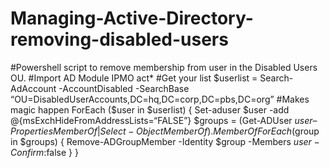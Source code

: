 # Managing-Active-Directory-removing-disabled-users
#Powershell script to remove membership from user in the Disabled Users OU.
#Import AD Module
IPMO act*
#Get your list
$userlist = Search-AdAccount -AccountDisabled -SearchBase “OU=DisabledUserAccounts,DC=hq,DC=corp,DC=pbs,DC=org”
#Makes magic happen
ForEach ($user in $userlist)
    {
      Set-aduser $user -add @{msExchHideFromAddressLists=“FALSE”}
       $groups = (Get-ADUser $user –Properties MemberOf | Select-Object MemberOf).MemberOf
      ForEach ($group in $groups)
        {
          Remove-ADGroupMember -Identity $group -Members $user -Confirm:$false
        }
    }
